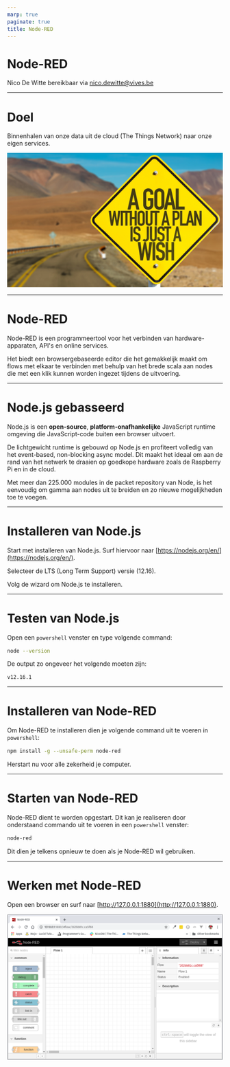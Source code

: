 ```yaml
---
marp: true
paginate: true
title: Node-RED
---
```


<!-- Source: https://docs.allthingstalk.com/networks/use-the-things-network/ -->

# <!-- fit --> Node-RED

Nico De Witte
bereikbaar via [nico.dewitte@vives.be](mailto:nico.dewitte@vives.be)

---

# Doel

Binnenhalen van onze data uit de cloud (The Things Network) naar onze eigen services.

![bg right fit](./img/goal.jpg)

---

# Node-RED

Node-RED is een programmeertool voor het verbinden van hardware-apparaten, API's en online services.

Het biedt een browsergebaseerde editor die het gemakkelijk maakt om flows met elkaar te verbinden met behulp van het brede scala aan nodes die met een klik kunnen worden ingezet tijdens de uitvoering.

---

# Node.js gebasseerd

Node.js is een **open-source**, **platform-onafhankelijke** JavaScript runtime omgeving die JavaScript-code buiten een browser uitvoert.

De lichtgewicht runtime is gebouwd op Node.js en profiteert volledig van het event-based, non-blocking async model. Dit maakt het ideaal om aan de rand van het netwerk te draaien op goedkope hardware zoals de Raspberry Pi en in de cloud.

Met meer dan 225.000 modules in de packet repository van Node, is het eenvoudig om gamma aan nodes uit te breiden en zo nieuwe mogelijkheden toe te voegen.

---

# Installeren van Node.js

Start met installeren van Node.js. Surf hiervoor naar [https://nodejs.org/en/](https://nodejs.org/en/).

Selecteer de LTS (Long Term Support) versie (12.16).

Volg de wizard om Node.js te installeren.

---

# Testen van Node.js

Open een `powershell` venster en type volgende command:

```bash
node --version
```

De output zo ongeveer het volgende moeten zijn:

```bash
v12.16.1
```

---

# Installeren van Node-RED

Om Node-RED te installeren dien je volgende command uit te voeren in `powershell`:

```bash
npm install -g --unsafe-perm node-red
```

Herstart nu voor alle zekerheid je computer.

---

# Starten van Node-RED

Node-RED dient te worden opgestart. Dit kan je realiseren door onderstaand commando uit te voeren in een `powershell` venster:

```bash
node-red
```

Dit dien je telkens opnieuw te doen als je Node-RED wil gebruiken.

---

# Werken met Node-RED

Open een browser en surf naar [http://127.0.0.1:1880](http://127.0.0.1:1880).

![bg fit right:65%](./img/fresh-node-red.png)

